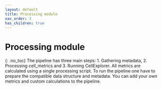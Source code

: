 ```yaml
---
layout: default
title: Processing module
nav_order: 3
has_children: true
---
```

# Processing module
{: .no_toc}
The pipeline has three main steps: 1. Gathering metadata, 2. Processing cell_metrics and 3. Running CellExplorer. All metrics are calculated using a single processing script. To run the pipeline one have to prepare the compatible data structure and metadata. You can add your own metrics and custom calculations to the pipeline.

